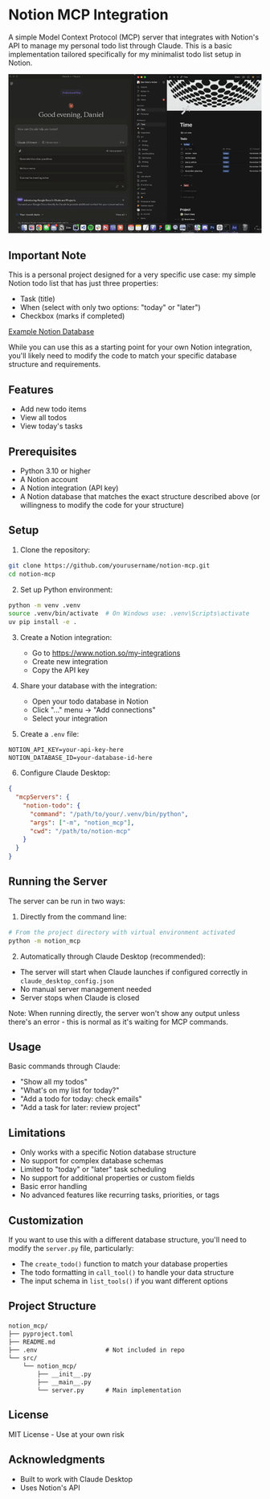 # Notion MCP Integration

A simple Model Context Protocol (MCP) server that integrates with Notion's API to manage my personal todo list through Claude. This is a basic implementation tailored specifically for my minimalist todo list setup in Notion.

<p align="center">
  <img src="assets/demo.gif" width="600"/>
</p>

## Important Note

This is a personal project designed for a very specific use case: my simple Notion todo list that has just three properties:
- Task (title)
- When (select with only two options: "today" or "later")
- Checkbox (marks if completed)

[Example Notion Database](https://danhilse.notion.site/14e5549555a08078afb5ed5d374bb656?v=14e5549555a081f9b5a4000cdf952cb9&pvs=4)

While you can use this as a starting point for your own Notion integration, you'll likely need to modify the code to match your specific database structure and requirements.

## Features

- Add new todo items
- View all todos
- View today's tasks

## Prerequisites

- Python 3.10 or higher
- A Notion account
- A Notion integration (API key)
- A Notion database that matches the exact structure described above (or willingness to modify the code for your structure)

## Setup

1. Clone the repository:
```bash
git clone https://github.com/yourusername/notion-mcp.git
cd notion-mcp
```

2. Set up Python environment:
```bash
python -m venv .venv
source .venv/bin/activate  # On Windows use: .venv\Scripts\activate
uv pip install -e .
```

3. Create a Notion integration:
   - Go to https://www.notion.so/my-integrations
   - Create new integration
   - Copy the API key

4. Share your database with the integration:
   - Open your todo database in Notion
   - Click "..." menu → "Add connections"
   - Select your integration

5. Create a `.env` file:
```env
NOTION_API_KEY=your-api-key-here
NOTION_DATABASE_ID=your-database-id-here
```

6. Configure Claude Desktop:
```json
{
  "mcpServers": {
    "notion-todo": {
      "command": "/path/to/your/.venv/bin/python",
      "args": ["-m", "notion_mcp"],
      "cwd": "/path/to/notion-mcp"
    }
  }
}
```

## Running the Server

The server can be run in two ways:

1. Directly from the command line:
```bash
# From the project directory with virtual environment activated
python -m notion_mcp
```

2. Automatically through Claude Desktop (recommended):
- The server will start when Claude launches if configured correctly in `claude_desktop_config.json`
- No manual server management needed
- Server stops when Claude is closed

Note: When running directly, the server won't show any output unless there's an error - this is normal as it's waiting for MCP commands.

## Usage

Basic commands through Claude:
- "Show all my todos"
- "What's on my list for today?"
- "Add a todo for today: check emails"
- "Add a task for later: review project"

## Limitations

- Only works with a specific Notion database structure
- No support for complex database schemas
- Limited to "today" or "later" task scheduling
- No support for additional properties or custom fields
- Basic error handling
- No advanced features like recurring tasks, priorities, or tags

## Customization

If you want to use this with a different database structure, you'll need to modify the `server.py` file, particularly:
- The `create_todo()` function to match your database properties
- The todo formatting in `call_tool()` to handle your data structure
- The input schema in `list_tools()` if you want different options

## Project Structure
```
notion_mcp/
├── pyproject.toml
├── README.md
├── .env                   # Not included in repo
└── src/
    └── notion_mcp/
        ├── __init__.py
        ├── __main__.py
        └── server.py      # Main implementation
```

## License

MIT License - Use at your own risk

## Acknowledgments

- Built to work with Claude Desktop
- Uses Notion's API
